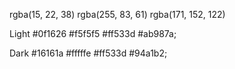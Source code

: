 rgba(15, 22, 38)
rgba(255, 83, 61)
rgba(171, 152, 122)

Light #0f1626 #f5f5f5 #ff533d #ab987a;

Dark #16161a #fffffe #ff533d #94a1b2;
